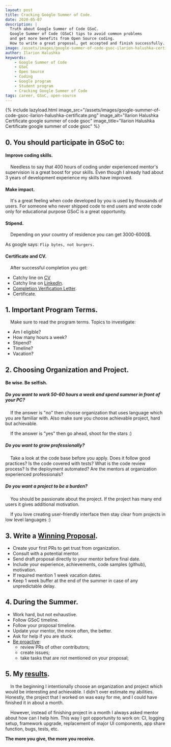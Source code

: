 ```yaml
---
layout: post
title: Cracking Google Summer of Code.
date: 2020-05-07
description: |
  Truth about Google Summer of Code GSoC.
  Google Summer of Code (GSoC) tips to avoid common problems
  and get more benefits from Open Source coding.
  How to write a great proposal, get accepted and finish successfully.
image: /assets/images/google-summer-of-code-gsoc-ilarion-halushka-certificate.png
author: Ilarion Halushka
keywords:
    - Google Summer of Code
    - GSoC
    - Open Source
    - Coding
    - Google program
    - Student program
    - Cracking Google Summer of Code
tags: career, GSoC, open-source
---
```


{% include lazyload.html image_src="/assets/images/google-summer-of-code-gsoc-ilarion-halushka-certificate.png" image_alt="Ilarion Halushka Certificate google summer of code gsoc" image_title="Ilarion Halushka Certificate google summer of code gsoc" %}

## 0. You should participate in GSoC to:

#### Improve coding skills.

&nbsp;&nbsp;&nbsp; Needless to say that 400 hours of coding under experienced mentor's supervision is a great boost for your skills.
Even though I already had about 3 years of development experience my skills have improved.

#### Make impact.

&nbsp;&nbsp;&nbsp; It's a great feeling when code developed by you is used by thousands of users.
For someone who never shipped code to end users and wrote code only for educational purpose GSoC is a great opportunity.

#### Stipend.

&nbsp;&nbsp;&nbsp; Depending on your country of residence you can get 3000-6000$.

As google says: `Flip bytes, not burgers.`

#### Certificate and CV.

&nbsp;&nbsp;&nbsp; After successful completion you get:
* Catchy line on <a target="_blank" href="{{ site.url }}/about">CV</a>
* Catchy line on <a target="_blank" href="https://www.linkedin.com/in/ilarion-halushka-6a31a5173">LinkedIn</a>. 
* <a target="_blank" href="https://gist.github.com/IlarionHalushka/5d2fd5a74aaffad426c81253e8dd5c65#completion-verification-letter">Completion Verification Letter</a>.
* Certificate.

## 1. Important Program Terms.

&nbsp;&nbsp;&nbsp; Make sure to read the program terms. Topics to investigate:

* Am I eligible?
* How many hours a week?
* Stipend?
* Timeline?
* Vacation?

## 2. Choosing Organization and Project.

#### Be wise. Be selfish.

##### Do you want to work 50-60 hours a week and spend summer in front of your PC?

&nbsp;&nbsp;&nbsp; If the answer is "no" then choose organization that uses language which you are familiar with.
Also make sure you choose achievable project, hard but achievable.

&nbsp;&nbsp;&nbsp; If the answer is "yes" then go ahead, shoot for the stars :)

##### Do you want to grow professionally?

&nbsp;&nbsp;&nbsp; Take a look at the code base before you apply.
Does it follow good practices? 
Is the code covered with tests?
What is the code review process? 
Is the deployment automated?
Are the mentors at organization experienced professionals?

##### Do you want a project to be a burden?

&nbsp;&nbsp;&nbsp; You should be passionate about the project.
If the project has many end users it gives additional motivation.

&nbsp;&nbsp;&nbsp; If you love creating user-friendly interface then stay clear from
projects in low level languages :)

## 3. Write a <a target="_blank" href="https://docs.google.com/document/d/1CfJZOqpR3I0gsrq9LVMhcTbeCxlN7YwQVUSieNKcQ2k/edit?usp=sharing">Winning Proposal</a>.

* Create your first PRs to get trust from organization.
* Consult with a potential mentor.
* Send draft proposal directly to your mentor before final date.
* Include your experience, achievements, code samples (github), motivation.
* If required mention 1 week vacation dates.
* Keep 1 week buffer at the end of the summer in case of any unpredictable delay.

## 4. During the Summer.

* Work hard, but not exhaustive.
* Follow GSoC timeline.
* Follow your proposal timeline.
* Update your mentor, the more often, the better.
* Ask for help if you are stuck.
* <a target="_blank" href="https://github.com/pulls?q=org%3ARocketChat+author%3AIlarionHalushka">Be proactive</a>: 
   * review PRs of other contributors;
   * create issues;
   * take tasks that are not mentioned on your proposal;

## 5. My <a target="_blank" href="https://gist.github.com/IlarionHalushka/93d90e6fffb9e08c3b9cc1254b696d5b">results</a>. 

&nbsp;&nbsp;&nbsp; In the beginning I intentionally choose an organization and project
which would be interesting and achievable. I didn't over estimate my abilities.
Honestly, the project that I worked on was easy for me, and I could have finished it in about a month.

&nbsp;&nbsp;&nbsp;  However, instead of finishing project in a month
I always asked mentor about how can I help him.
This way I got opportunity to work on:
CI, logging setup, framework upgrade, replacement of major UI components, app share function, bugs, tests, etc.

**The more you give, the more you receive.**










